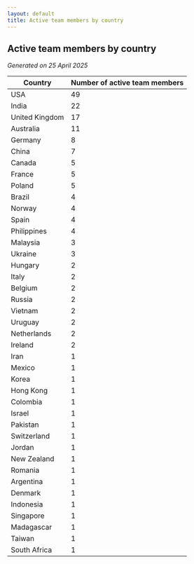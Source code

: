 ```yaml
---
layout: default
title: Active team members by country
---
```

## Active team members by country
*Generated on 25 April 2025*

| Country | Number of active team members |
| --- | --- |
| USA | 49 |
| India | 22 |
| United Kingdom | 17 |
| Australia | 11 |
| Germany | 8 |
| China | 7 |
| Canada | 5 |
| France | 5 |
| Poland | 5 |
| Brazil | 4 |
| Norway | 4 |
| Spain | 4 |
| Philippines | 4 |
| Malaysia | 3 |
| Ukraine | 3 |
| Hungary | 2 |
| Italy | 2 |
| Belgium | 2 |
| Russia | 2 |
| Vietnam | 2 |
| Uruguay | 2 |
| Netherlands | 2 |
| Ireland | 2 |
| Iran | 1 |
| Mexico | 1 |
| Korea | 1 |
| Hong Kong | 1 |
| Colombia | 1 |
| Israel | 1 |
| Pakistan | 1 |
| Switzerland | 1 |
| Jordan | 1 |
| New Zealand | 1 |
| Romania | 1 |
| Argentina | 1 |
| Denmark | 1 |
| Indonesia | 1 |
| Singapore | 1 |
| Madagascar | 1 |
| Taiwan | 1 |
| South Africa | 1 |
